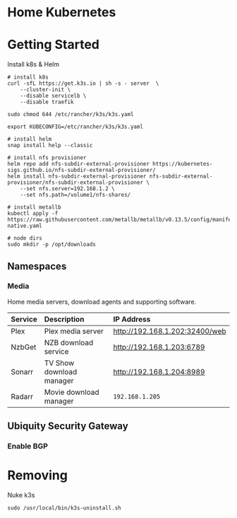 Home Kubernetes
===============


# Getting Started

Install k8s & Helm

```shell
# install k8s
curl -sfL https://get.k3s.io | sh -s - server  \
    --cluster-init \
    --disable servicelb \
    --disable traefik

sudo chmod 644 /etc/rancher/k3s/k3s.yaml

export KUBECONFIG=/etc/rancher/k3s/k3s.yaml

# install helm
snap install help --classic

# install nfs provisioner
helm repo add nfs-subdir-external-provisioner https://kubernetes-sigs.github.io/nfs-subdir-external-provisioner/
helm install nfs-subdir-external-provisioner nfs-subdir-external-provisioner/nfs-subdir-external-provisioner \
    --set nfs.server=192.168.1.2 \
    --set nfs.path=/volume1/nfs-shares/

# install metallb
kubectl apply -f https://raw.githubusercontent.com/metallb/metallb/v0.13.5/config/manifests/metallb-native.yaml

# node dirs
sudo mkdir -p /opt/downloads
```


## Namespaces
### Media

Home media servers, download agents and supporting software.

| Service              | Description                          | IP Address       |
|:---------------------|:-------------------------------------|:-----------------|
| Plex                 | Plex media server                    | http://192.168.1.202:32400/web    |
| NzbGet               | NZB download service                 | http://192.168.1.203:6789    |
| Sonarr               | TV Show download manager             | http://192.168.1.204:8989    |
| Radarr               | Movie download manager               | `192.168.1.205`    |



## Ubiquity Security Gateway

### Enable BGP


# Removing

Nuke k3s
```
sudo /usr/local/bin/k3s-uninstall.sh
```
